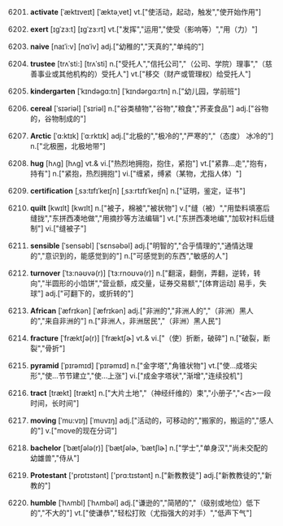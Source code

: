 6201. **activate**
[ˈæktɪveɪt]  [ˈæktəˌvet]
vt.["使活动，起动，触发","使开始作用"]  

6202. **exert**
[ɪgˈzɜ:t]  [ɪgˈzɜ:rt]
vt.["发挥","运用","使受（影响等）","用（力）"]  

6203. **naive**
[naɪˈi:v]  [nɑˈiv]
adj.["幼稚的","天真的","单纯的"]  

6204. **trustee**
[trʌˈsti:]  [trʌˈsti]
n.["受托人","信托公司","（公司、学院）理事","（慈善事业或其他机构的）受托人"]  vt.["移交（财产或管理权）给受托人"]  

6205. **kindergarten**
[ˈkɪndəgɑ:tn]  [ˈkɪndərgɑ:rtn]
n.["幼儿园，学前班"]  

6206. **cereal**
[ˈsɪəriəl]  [ˈsɪriəl]
n.["谷类植物","谷物","粮食","荞麦食品"]  adj.["谷物的，谷物制成的"]  

6207. **Arctic**
[ˈɑ:ktɪk]  [ˈɑ:rktɪk]
adj.["北极的","极冷的","严寒的","（态度） 冰冷的"]  n.["北极圈，北极地带"]  

6208. **hug**
[hʌg]  [hʌɡ]
vt.& vi.["热烈地拥抱，抱住，紧抱"]  vt.["紧靠…走","抱有，持有"]  n.["紧抱，热烈拥抱"]  vi.["缠紧，缚紧（某物，尤指人体）"]  

6209. **certification**
[ˌsɜ:tɪfɪˈkeɪʃn]  [ˌsɜ:rtɪfɪˈkeɪʃn]
n.["证明，鉴定，证书"]  

6210. **quilt**
[kwɪlt]  [kwɪlt]
n.["被子，棉被","被状物"]  v.["缝（被）","用垫料填塞后缝拢","东拼西凑地做","用摘抄等方法编辑"]  vt.["东拼西凑地编","加软衬料后缝制"]  vi.["缝被子"]  

6211. **sensible**
[ˈsensəbl]  [ˈsɛnsəbəl]
adj.["明智的","合乎情理的","通情达理的","意识到的，能感觉到的"]  n.["可感觉到的东西","敏感的人"]  

6212. **turnover**
[ˈtɜ:nəʊvə(r)]  [ˈtɜ:rnoʊvə(r)]
n.["翻滚，翻倒，弄翻，逆转，转向","半圆形的小馅饼","营业额，成交量，证券交易额","[体育运动] 易手，失球"]  adj.["可翻下的，或折转的"]  

6213. **African**
[ˈæfrɪkən]  [ˈæfrɪkən]
adj.["非洲的","非洲人的","（非洲）黑人的","来自非洲的"]  n.["非洲人，非洲居民","（非洲）黑人民"]  

6214. **fracture**
[ˈfræktʃə(r)]  [ˈfræktʃɚ]
vt.& vi.["（使）折断，破碎"]  n.["破裂，断裂","骨折"]  

6215. **pyramid**
[ˈpɪrəmɪd]  [ˈpɪrəmɪd]
n.["金字塔","角锥状物"]  vt.["使…成塔尖形","使…节节建立","使…上涨"]  vi.["成金字塔状","渐增","连续投机"]  

6216. **tract**
[trækt]  [trækt]
n.["大片土地","（神经纤维的）束","小册子","<古>一段时间，长时间"]  

6217. **moving**
[ˈmu:vɪŋ]  [ˈmuvɪŋ]
adj.["活动的，可移动的","搬家的，搬运的","感人的"]  v.["move的现在分词"]  

6218. **bachelor**
[ˈbætʃələ(r)]  [ˈbætʃəlɚ, ˈbætʃlɚ]
n.["学士","单身汉","尚未交配的幼雄兽","侍从"]  

6219. **Protestant**
['prɒtɪstənt]  ['prɑ:tɪstənt]
n.["新教教徒"]  adj.["新教教徒的","新教的"]  

6220. **humble**
[ˈhʌmbl]  [ˈhʌmbəl]
adj.["谦逊的","简陋的","（级别或地位）低下的","不大的"]  vt.["使谦恭","轻松打败（尤指强大的对手）","低声下气"]  

